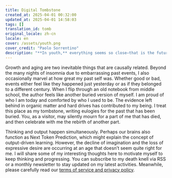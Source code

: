 ```yaml
---
title: Digital Tombstone
created_at: 2025-04-01 00:32:00
updated_at: 2025-04-01 14:58:03
tags: []
translation_id: tomb
original_locale: zh-cn
locale: en
cover: /assets/youth.png
cover_credit: "Paolo Sorrentino"
description: "**In youth,** everything seems so close—that is the future. In old age, everything seems so distant—that is the past."
---
```


Growth and aging are two inevitable things that are causally related. Beyond the many nights of insomnia due to embarrassing past events, I also occasionally marvel at how great my past self was. Whether good or bad, events either feel like they happened just yesterday or as if they belonged to a different century. When I flip through an old notebook from middle school, the author feels like another buried version of myself. I am proud of who I am today and comforted by who I used to be. The evidence left behind in organic matter and hard drives has contributed to my being. I treat this place as my tombstone, writing eulogies for the past that has been buried. You, as a visitor, may silently mourn for a part of me that has died, and then celebrate with me the rebirth of another part.

Thinking and output happen simultaneously.
Perhaps our brains also function as Next Token Prediction,
which might explain the concept of output-driven learning. However, the decline of imagination
and the loss of expressive desire are occurring at an age that doesn’t seem quite right for me.
I will share some of my interesting thoughts here to motivate myself to keep thinking and progressing.
You can subscribe to my death knell via RSS or a monthly newsletter to stay updated on my latest activities.
Meanwhile, please carefully read our [terms of service and privacy policy](/en/blog/terms).
